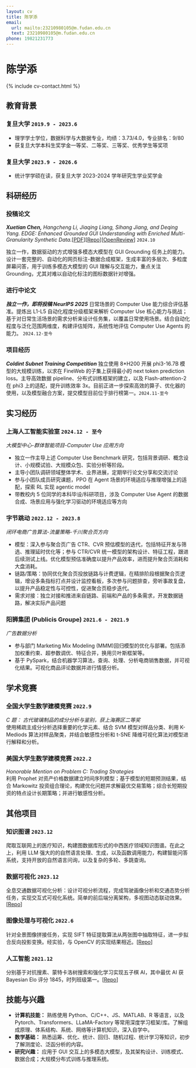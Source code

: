```yaml
---
layout: cv
title: 陈学添
email:
  url: mailto:23210980105@m.fudan.edu.cn
  text: 23210980105@m.fudan.edu.cn
phone: 19821231773
---
```


# **陈学添**

<!--
include contact information from the front matter
Supported arguments:
    - homepage: url, text
    - phone
    - email
-->

{% include cv-contact.html %}

## 教育背景

### **复旦大学** `2019.9 - 2023.6`

- 理学学士学位，数据科学与大数据专业，均绩：3.73/4.0，专业排名：9/80
- 获复旦大学本科生奖学金一等奖、二等奖、三等奖、优秀学生等奖项

### **复旦大学** `2023.9 - 2026.6`

- 统计学学硕在读，获复旦大学 2023-2024 学年研究生学业奖学金

## 科研经历

### **投稿论文**

**_Xuetian Chen,_** _Hangcheng Li, Jiaqing Liang, Sihang Jiang, and Deqing Yang. EDGE: Enhanced Grounded GUI Understanding with Enriched Multi-Granularity Synthetic Data._[[PDF](https://arxiv.org/pdf/2410.19461)][[Repo](https://github.com/chenxuetian/EDGE)][[OpenReview](https://openreview.net/forum?id=9P8Zut9qul&noteId=jL7OZ2qjwG)] `2024.10`

独立一作，数据驱动的方式增强多模态大模型在 GUI Grounding 任务上的能力。设计一套完整的、自动化的网页标注-数据合成框架，生成丰富的多层次、多粒度屏幕问答，用于训练多模态大模型的 GUI 理解与交互能力，重点关注 Grounding，尤其对难以自动化标注的图标数据针对增强。

### **进行中论文**

**_独立一作，即将投稿 NeurIPS 2025_** 日常场景的 Computer Use 能力综合评估基准。提炼出 L1-L5 自动化程度分级框架来解析 Computer Use 核心能力与挑战；基于对日常生活场景的需求分析来设计任务集，以覆盖日常使用场景。结合自动化程度与泛化范围两维度，构建评估矩阵，系统性地评估 Computer Use Agents 的能力。 `2024.12-至今`

### **项目经历**

**_Coldint Subnet Training Competition_** 独立使用 8\*H200 开展 phi3-16.7B 模型的大规模训练，以求在 FineWeb 的子集上获得最小的 next token prediction loss。主导高效数据 pipeline、分布式训练框架的建立，以及 Flash-attention-2 在 phi3 上的适配，提升训练效率 3x。目前正进一步探索高效的算子、优化器的使用，以及模型融合方案，提交模型目前位于排行榜第一。`2024.11-至今`

## 实习经历

### **上海人工智能实验室** `2024.12 - 至今`

_大模型中心-群体智能项目-Computer Use 应用方向_<br>

- 独立一作主导上述 Computer Use Benchmark 研究，包括背景调研、概念设计、小规模试验、大规模众包、实验分析等阶段。
- 主导小团队调研领域整体学术、业界进展，定期举行论文分享和交流讨论
- 参与小团队成员研究课题，PPO 在 Agent 场景的环境适应与推理增强上的适配，探索 RL 实现 agentic model
- 带教校内 5 位同学的本科毕设/科研项目，涉及 Computer Use Agent 的数据合成、场景应用与强化学习驱动的环境适应等方向

### **字节跳动** `2022.12 - 2023.8 `

_闭环电商广告算法-流量策略-千川聚合页方向_<br>

- 模型：深入参与聚合页广告 CTR、CVR 预估模型的迭代，包括特征开发与筛选、推理延时优化等；参与 CTR/CVR 统一模型的架构设计、特征工程，跟进后续测试上线。优化模型预估准确度以提升产品效率，进而提升聚合页消耗和大盘消耗。
- 链路/策略：协同优化聚合页投放链路与计费逻辑，在精排阶段根据聚合页逻辑，增设多条指标打点并设计监控看板，多次参与问题排查，旁听事故复盘，以提升产品稳定性与可控性，促进聚合页稳步迭代。
- 需求对接：独立对接和推进来自链路、前端和产品的多条需求，开发数据链路，解决实际产品问题

### **阳狮集团 (Publicis Groupe)** `2021.6 - 2021.9 `

_广告数据分析_<br>

- 参与部门 Marketing Mix Modeling (MMM)回归模型的优化与部署。包括添加权重约束、超参数调优、特征合并，换用贝叶斯框架等。
- 基于 PySpark，结合机器学习算法，查询、处理、分析电商销售数据，并可视化结果。可视化商品评论数据并进行情感分析。

## 学术竞赛

### **全国大学生数学建模竞赛** `2022.9 `

_C 题： 古代玻璃制品的成分分析与鉴别，获上海赛区二等奖_<br>
使用稀疏主成分分析选择重要的化学元素、结合 SVM 模型对样品分类、利用 K-Mediods 算法对样品聚类，并结合敏感性分析和 t-SNE 降维可视化算法对模型进行解释和分析。

### **美国大学生数学建模竞赛** `2022.2 `

_Honorable Mention on Problem C: Trading Strategies_<br>
利用 Prophet 对资产价格数据建立时间序列模型；基于模型的短期预测结果，结合 Markowitz 投资组合理论，构建优化问题并求解最优交易策略；综合长短期投资的特点设计长期策略；并进行敏感性分析。

## 其他项目

### **知识图谱** `2023.12`

爬取互联网上的医疗知识，构建图数据库形式的中西医疗领域知识图谱。在此之上，利用 LLM 强大的的自然语言处理、生成，以及函数调用能力，构建智能问答系统，支持开放的自然语言问询，以及复杂的多轮、多跳查询。

### **数据可视化** `2023.12`

全息交通数据可视化分析：设计可视分析流程，完成驾驶画像分析和交通态势分析任务，实现交互式可视化系统。简单的前后端分离架构，多视图动态联动效果。[[Repo](https://github.com/chenxuetian/FduDataVisFinal-2023)]

### **图像处理与可视化** `2022.6 `

针对全景图像拼接任务，实现 SIFT 特征提取算法从两张图中抽取特征，进一步拟合反向投影变换。经实验，与 OpenCV 的实现结果相近。[[Repo](https://gitee.com/Hu-Icarus/image-process)]

### **人工智能** `2021.12 `

分别基于对抗搜素、蒙特卡洛树搜索和强化学习实现五子棋 AI，其中最优 AI 获 Bayesian Elo 评分 1845，时列班级第一。[[Repo](https://github.com/Darkroom-Godot/DATA130008.01-Group-Project-Gomoku)]

## 技能与兴趣

- **计算机技能：** 熟练使用 Python、C/C++、JS、MATLAB、R 等语言，以及 Pytorch、Transformers、LLaMA-Factory 等常用深度学习框架/库。了解组成原理、体系结构、系统、网络等计算机知识，深入自学中。
- **数学基础：** 熟悉运筹、优化、统计、回归、随机过程、统计学习等知识，初步了解测度论、泛函分析的内容。
- **研究兴趣：** 应用于 GUI 交互上的多模态大模型，及其架构设计、训练模式、数据合成；大规模分布式训练与推理系统。

<!-- ### Footer

Last updated: May 2013 -->
